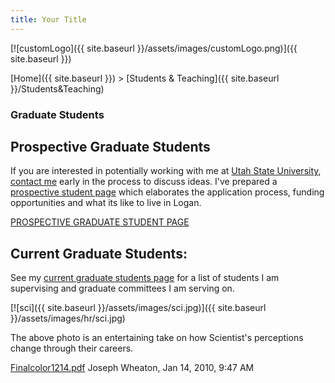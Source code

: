 ```yaml
---
title: Your Title
---
```


[![customLogo]({{ site.baseurl }}/assets/images/customLogo.png)]({{ site.baseurl }})

[Home]({{ site.baseurl }})‎ > [Students & Teaching]({{ site.baseurl }}/Students&Teaching)

### Graduate Students

## Prospective Graduate Students

If you are interested in potentially working with me at [Utah State University](http://www.google.com/url?q=http%3A%2F%2Fwww.cnr.usu.edu%2Fwats%2F&sa=D&sntz=1&usg=AFrqEzfYa_A51bJoDBh-uTkiV70HG0CanQ), [contact me](http://www.google.com/url?q=http%3A%2F%2Fwww.joewheaton.org.uk%2FContact.asp&sa=D&sntz=1&usg=AFrqEzdD1RUKiUtkWR9UMnxL40saYahvpQ) early in the process to discuss ideas. I've prepared a [prospective student page](http://www.joewheaton.org/Home/students-teaching/graduate-students/information-for-prospective-graduate-students) which elaborates the application process, funding opportunities and what its like to live in Logan.

[PROSPECTIVE GRADUATE STUDENT PAGE](http://www.joewheaton.org/Home/students-teaching/graduate-students/information-for-prospective-graduate-students)

## Current Graduate Students:

See my [current graduate students page](http://www.joewheaton.org/Home/students-teaching/graduate-students/current-graduate-students) for a list of students I am supervising and graduate committees I am serving on.

[![sci]({{ site.baseurl }}/assets/images/sci.jpg)]({{ site.baseurl }}/assets/images/hr/sci.jpg)

The above photo is an entertaining take on how Scientist's perceptions change through their careers.

[Finalcolor1214.pdf](http://docs.google.com/viewer?a=v&pid=sites&srcid=am9ld2hlYXRvbi5vcmd8d3d3fGd4OjM2ODFhMTc2YTQ3MDIxYmY)   Joseph Wheaton, Jan 14, 2010, 9:47 AM


